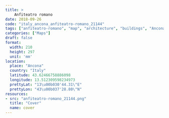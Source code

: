 ```yaml
---
title: > 
    Anfiteatro romano
date: 2018-09-26
code: "italy_ancona_anfiteatro-romano_21144"
tags: ["anfiteatro-romano", "map", "architecture", "buildings", "Ancona", "Italy"]
categories: ["Maps"]
draft: false
format:
  width: 210
  height: 297
  unit: 'mm'
location:
  place: "Ancona"
  country: "Italy"
  latitude: 43.62466758886098
  longitude: 13.512309598234973
  prettyLat: "13\u00b030'44.31\"E"
  prettyLon: "43\u00b037'28.80\"N"
resources:
- src: "anfiteatro-romano_21144.png"
  title: "Cover"
  name: cover
---
```

